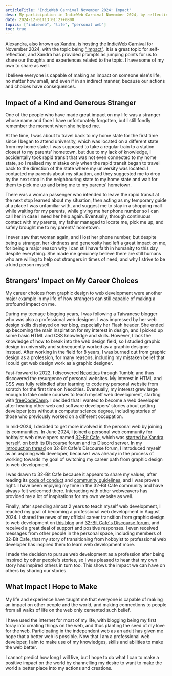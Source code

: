 ```yaml
---
articleTitle: "IndieWeb Carnival November 2024: Impact"
desc: My participation in IndieWeb Carnival November 2024, by reflecting on our capabilities of making an impact on other people and the world.
date: 2024-12-01T13:01:27+0800
topics: ["indieweb", "life", "personal web"]
toc: true
---
```


Alexandra, also known as [Xandra](https://xandra.cc/), is hosting the [IndieWeb Carnival](https://indieweb.org/IndieWeb_Carnival) for November 2024, with the topic being ["Impact"](https://library.xandra.cc/indieweb-carnival/). It is a great topic for self-reflection, and Xandra has provided prompts as jumping points for us to share our thoughts and experiences related to the topic. I have some of my own to share as well.

I believe everyone is capable of making an impact on someone else's life, no matter how small, and even if in an indirect manner, because our actions and choices have consequences.

## Impact of a Kind and Generous Stranger

One of the people who have made great impact on my life was a stranger whose name and face I have unfortunately forgotten, but I still fondly remember the moment when she helped me.

At the time, I was about to travel back to my home state for the first time since I began to attend university, which was located on a different state from my home state. I was supposed to take a regular train to a station closest to my parents' hometown, but due to my lack of knowledge, I accidentally took rapid transit that was not even connected to my home state, so I realised my mistake only when the rapid transit began to travel back to the direction of the state where my university was located. I contacted my parents about my situation, and they suggested me to drop by the next stop in the neighbouring state to my home state and wait for them to pick me up and bring me to my parents' hometown.

There was a woman passenger who intended to leave the rapid transit at the next stop learned about my situation, then acting as my temporary guide at a place I was unfamiliar with, and suggest me to stay in a shopping mall while waiting for my parents, while giving me her phone number so I can call her in case I need her help again. Eventually, through continuous contact with my parents, my father managed to locate me, pick me up, and safely brought me to my parents' hometown.

I never saw that woman again, and I lost her phone number, but despite being a stranger, her kindness and generosity had left a great impact on me, for being a major reason why I can still have faith in humanity to this day despite everything. She made me genuinely believe there are still humans who are willing to help out strangers in times of need, and why I strive to be a kind person myself.

## Strangers' Impact on My Career Choices

My career choices from graphic design to web development were another major example in my life of how strangers can still capable of making a profound impact on me.

During my teenage blogging years, I was following a Taiwanese blogger who was also a professional web designer. I was impressed by her web design skills displayed on her blog, especially her Flash header. She ended up becoming the main inspiration for my interest in design, and I picked up some basic HTML and CSS knowledge and skills. However, I lack the knowledge of how to break into the web design field, so I studied graphic design in university and subsequently worked as a graphic designer instead. After working in the field for 8 years, I was burned out from graphic design as a profession, for many reasons, including my mistaken belief that I could get web design work as a graphic designer.

Fast-forward to 2022, I discovered [Neocities](https://neocities.org/) through Tumblr, and thus discovered the resurgence of personal websites. My interest in HTML and CSS was fully rekindled after learning to code my personal website from scratch for the first time on Neocities. Eventually, my interest grew large enough to take online courses to teach myself web development, starting with [freeCodeCamp](https://www.freecodecamp.org/). I decided that I wanted to become a web developer after hearing other web and software developers' stories about getting developer jobs without a computer science degree, including stories of those who previously worked on a different occupation.

In mid-2024, I decided to get more involved in the personal web by joining its communities. In June 2024, I joined a personal web community for hobbyist web developers named [32-Bit Cafe](https://32bit.cafe/), which was [started by Xandra herself](https://32bit.cafe/about/), on both its Discourse forum and its Discord server. In [my introduction thread](https://discourse.32bit.cafe/t/hello-its-me-leilukin/1029) on 32-Bit Cafe's Discourse forum, I introduced myself as an aspiring web developer, because I was already in the process of working towards my goal of switching my career path from graphic design to web development.

I was drawn to 32-Bit Cafe because it appears to share my values, after reading its [code of conduct](https://32bit.cafe/about/codeofconduct.php) and [community guidelines](https://discourse.32bit.cafe/guidelines), and I was proven right. I have been enjoying my time in the 32-Bit Cafe community and have always felt welcomed there. Interacting with other webweavers has provided me a lot of inspirations for my own website as well.

Finally, after spending almost 2 years to teach myself web development, I reached my goal of becoming a professional web development in August 2024. I shared the news of my official career transition from graphic design to web development on [this blog](2024-08-18-from-hobbyist-to-professional-web-developer.md) and [32-Bit Cafe's Discourse forum](https://discourse.32bit.cafe/t/tell-us-some-good-news/1091/16?u=leilukin), and received a great deal of support and positive responses. I even received messages from other people in the personal space, including members of 32-Bit Cafe, that my story of transitioning from hobbyist to professional web developer has inspired them to learn web development more.

I made the decision to pursue web development as a profession after being inspired by other people's stories, so I was pleased to hear that my own story has inspired others in turn too. This shows the impact we can have on others by sharing our stories.

## What Impact I Hope to Make

My life and experience have taught me that everyone is capable of making an impact on other people and the world, and making connections to people from all walks of life on the web only cemented such belief.

I have used the internet for most of my life, with blogging being my first foray into creating things on the web, and thus planting the seed of my love for the web. Participating in the independent web as an adult has given me hope that a better web is possible. Now that I am a professional web developer, I aim to make use of my knowledges, skills and abilities to make the web better.

I cannot predict how long I will live, but I hope to do what I can to make a positive impact on the world by channelling my desire to want to make the world a better place into my actions and creations.
